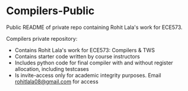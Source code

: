 # Compilers-Public
Public README of private repo containing Rohit Lala's work for ECE573.

Compilers private repository:
* Contains Rohit Lala's work for ECE573: Compilers & TWS
* Contains starter code written by course instructors
* Includes python code for final compiler with and without register allocation, including testcases
* Is invite-access only for academic integrity purposes. Email rohitlala08@gmail.com for access
